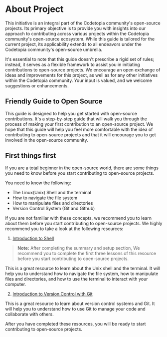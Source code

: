 # About Project

This initiative is an integral part of the Codetopia community's open-source projects. Its primary objective is to provide you with insights into our approach to contributing across various projects within the Codetopia community's open-source ecosystem. While this guide is tailored for the current project, its applicability extends to all endeavors under the Codetopia community's open-source umbrella.

It's essential to note that this guide doesn't prescribe a rigid set of rules; instead, it serves as a flexible framework to assist you in initiating contributions to open-source projects. We encourage an open exchange of ideas and improvements for this project, as well as for any other initiatives within the Codetopia community. Your input is valued, and we welcome suggestions or enhancements.

## Friendly Guide to Open Source

This guide is designed to help you get started with open-source contributions. It's a step-by-step guide that will walk you through the process of making your first contribution to an open-source project. We hope that this guide will help you feel more comfortable with the idea of contributing to open-source projects and that it will encourage you to get involved in the open-source community.


## First things first

If you are a total beginner in the open-source world, there are some things you need to know before you start contributing to open-source projects. 

You need to know the following:
- The Linux(Unix) Shell and the terminal
- How to navigate the file system
- How to manipulate files and directories
- Version Control System (Git and Github)

If you are not familiar with these concepts, we recommend you to learn about them before you start contributing to open-source projects. We highly recommend you to take a look at the following resources:


1. [Introduction to Shell](https://swcarpentry.github.io/shell-novice/)

> **Note:** After completing the summary and setup section, We recommend you to complete the first three lessons of this resource before you start contributing to open-source projects.

This is a great resource to learn about the Unix shell and the terminal. It will help you to understand how to navigate the file system, how to manipulate files and directories, and how to use the terminal to interact with your computer. 


2. [Introduction to Version Control with Git](https://swcarpentry.github.io/git-novice/)

This is a great resource to learn about version control systems and Git. It will help you to understand how to use Git to manage your code and collaborate with others.

After you have completed these resources, you will be ready to start contributing to open-source projects. 





